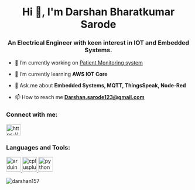 <h1 align="center">Hi 👋, I'm Darshan Bharatkumar Sarode</h1>
<h3 align="center">An Electrical Engineer with keen interest in IOT and Embedded Systems.</h3>

- 🔭 I’m currently working on [Patient Monitoring system](https://github.com/Darshan157/Patient-Monitoring-system)

- 🌱 I’m currently learning **AWS IOT Core**

- 💬 Ask me about **Embedded Systems, MQTT, ThingsSpeak, Node-Red**

- 📫 How to reach me **Darshan.sarode123@gmail.com**

<h3 align="left">Connect with me:</h3>
<p align="left">
<a href="https://linkedin.com/in/https://www.linkedin.com/in/darshan-sarode-66ab7a1a2/" target="blank"><img align="center" src="https://cdn.jsdelivr.net/npm/simple-icons@3.0.1/icons/linkedin.svg" alt="https://www.linkedin.com/in/darshan-sarode-66ab7a1a2/" height="30" width="40" /></a>
</p>

<h3 align="left">Languages and Tools:</h3>
<p align="left"> <a href="https://www.arduino.cc/" target="_blank"> <img src="https://cdn.worldvectorlogo.com/logos/arduino-1.svg" alt="arduino" width="40" height="40"/> </a> <a href="https://www.w3schools.com/cpp/" target="_blank"> <img src="https://devicons.github.io/devicon/devicon.git/icons/cplusplus/cplusplus-original.svg" alt="cplusplus" width="40" height="40"/> </a> <a href="https://www.python.org" target="_blank"> <img src="https://devicons.github.io/devicon/devicon.git/icons/python/python-original.svg" alt="python" width="40" height="40"/> </a> </p>

<p><img align="center" src="https://github-readme-stats.vercel.app/api/top-langs?username=darshan157&show_icons=true&locale=en&layout=compact" alt="darshan157" /></p>


